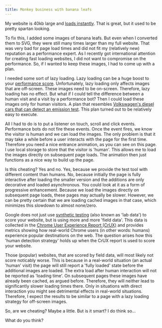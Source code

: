 ```yaml
---
title: Monkey business with banana leafs
---
```


My website is 40kb large and [loads instantly](/blog/websites-that-load-instantly/). That is great, but it used to be pretty spartan looking. 

To fix this, I added some images of banana leafs. But even when I converted them to SVG, they were still many times larger than my full website. That was very bad for page load times and did not fit my (relatively new) reputation as a performance expert. As I recently got international attention for creating fast loading websites, I did not want to compromise on the performance. So, if I wanted to keep these images, I had to come up with a plan.

I needed some sort of lazy loading. Lazy loading can be a huge boost to your [performance score](/blog/google-lighthouse-score/). Unfortunately, lazy loading only affects images that are off-screen. These images need to be on-screen. Therefore, lazy loading has no effect. But what if I could tell the difference between a human visit and a visit by a performance bot? Then I could load these images only for human visitors. A plan that resembles [Volkswagen's diesel cars that can detect an emission test](https://en.wikipedia.org/wiki/Volkswagen_emissions_scandal). This plan turned out to be relatively easy to execute.

All I had to do is to put a listener on touch, scroll and click events. Performance bots do not fire these events. Once the event fires, we know the visitor is human and we can load the images. The only problem is that it may take a while before a user interacts with the page for the first time. Therefore you need a nice entrance animation, as you can see on this page. I use local storage to store that the visitor is 'human'. This allows me to load the images directly on subsequent page loads. The animation then just functions as a nice way to build up the page.

Is this cheating? Yes and no. Yes, because we provide the test tool with different content than humans. No, because initially the page is fully interactive after loading the smaller version and the additions are only decorative and loaded asynchronous. You could look at it as a form of progressive enhancement. Because we load the images directly on subsequent page loads, these pages may actually be slower. However, we can be pretty certain that we are loading cached images in that case, which minimizes this slowdown to almost none/zero. 

Google does not just use [synthetic testing](https://raygun.com/blog/synthetic-testing/) (also known as 'lab data') to score your website, but is using more and more 'field data'. This data is collected in the [Chrome User Experience Report (CrUX)](https://developers.google.com/web/tools/chrome-user-experience-report/) and provides metrics showing how real-world Chrome users (in other words: humans) experience popular destinations on the web. The question arises how this 'human detection strategy' holds up when the CrUX report is used to score your website. 

Those (popular) websites, that are scored by field data, will most likely not score noticably worse. This is because in a real-world situation (an actual 'human' visit) the page will still report a 'fully loaded' state before the additional images are loaded. The extra load after human interaction will not be reported as 'loading time'. On subsequent pages these images have already been cached, as argued before. Therefore, they will neither lead to significantly slower loading times there. Only in situations with direct interaction you might see detrimental effects in real-world situations. Therefore, I expect the results to be similar to a page with a lazy loading strategy for off-screen images. 

So, are we cheating? Maybe a little. But is it smart? I do think so... 

What do you think?